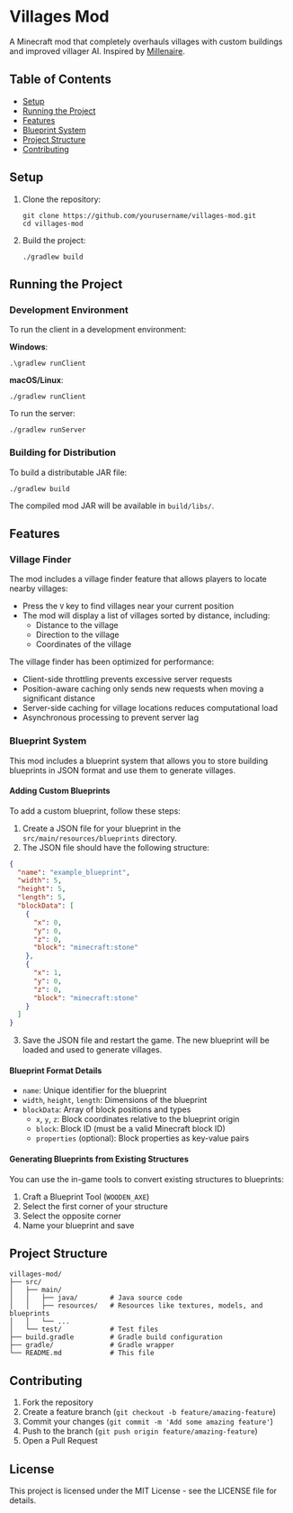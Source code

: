 # Villages Mod

A Minecraft mod that completely overhauls villages with custom buildings and improved villager AI. Inspired by [Millenaire](https://www.curseforge.com/minecraft/mc-mods/millenaire).

## Table of Contents
- [Setup](#setup)
- [Running the Project](#running-the-project)
- [Features](#features)
- [Blueprint System](#blueprint-system)
- [Project Structure](#project-structure)
- [Contributing](#contributing)

## Setup

1. Clone the repository:
   ```
   git clone https://github.com/yourusername/villages-mod.git
   cd villages-mod
   ```

2. Build the project:
   ```
   ./gradlew build
   ```

## Running the Project

### Development Environment

To run the client in a development environment:

**Windows**:
```
.\gradlew runClient
```

**macOS/Linux**:
```
./gradlew runClient
```

To run the server:
```
./gradlew runServer
```

### Building for Distribution

To build a distributable JAR file:
```
./gradlew build
```

The compiled mod JAR will be available in `build/libs/`.

## Features

### Village Finder

The mod includes a village finder feature that allows players to locate nearby villages:

- Press the `V` key to find villages near your current position
- The mod will display a list of villages sorted by distance, including:
  - Distance to the village
  - Direction to the village
  - Coordinates of the village

The village finder has been optimized for performance:
- Client-side throttling prevents excessive server requests
- Position-aware caching only sends new requests when moving a significant distance
- Server-side caching for village locations reduces computational load
- Asynchronous processing to prevent server lag

### Blueprint System

This mod includes a blueprint system that allows you to store building blueprints in JSON format and use them to generate villages.

#### Adding Custom Blueprints

To add a custom blueprint, follow these steps:

1. Create a JSON file for your blueprint in the `src/main/resources/blueprints` directory.
2. The JSON file should have the following structure:

```json
{
  "name": "example_blueprint",
  "width": 5,
  "height": 5,
  "length": 5,
  "blockData": [
    {
      "x": 0,
      "y": 0,
      "z": 0,
      "block": "minecraft:stone"
    },
    {
      "x": 1,
      "y": 0,
      "z": 0,
      "block": "minecraft:stone"
    }
  ]
}
```

3. Save the JSON file and restart the game. The new blueprint will be loaded and used to generate villages.

#### Blueprint Format Details

- `name`: Unique identifier for the blueprint
- `width`, `height`, `length`: Dimensions of the blueprint
- `blockData`: Array of block positions and types
  - `x`, `y`, `z`: Block coordinates relative to the blueprint origin
  - `block`: Block ID (must be a valid Minecraft block ID)
  - `properties` (optional): Block properties as key-value pairs

#### Generating Blueprints from Existing Structures

You can use the in-game tools to convert existing structures to blueprints:

1. Craft a Blueprint Tool (`WOODEN_AXE`)
2. Select the first corner of your structure
3. Select the opposite corner
4. Name your blueprint and save

## Project Structure

```
villages-mod/
├── src/
│   ├── main/
│   │   ├── java/        # Java source code
│   │   ├── resources/   # Resources like textures, models, and blueprints
│   │   └── ...
│   └── test/            # Test files
├── build.gradle         # Gradle build configuration
├── gradle/              # Gradle wrapper
└── README.md            # This file
```

## Contributing

1. Fork the repository
2. Create a feature branch (`git checkout -b feature/amazing-feature`)
3. Commit your changes (`git commit -m 'Add some amazing feature'`)
4. Push to the branch (`git push origin feature/amazing-feature`)
5. Open a Pull Request

## License

This project is licensed under the MIT License - see the LICENSE file for details.
